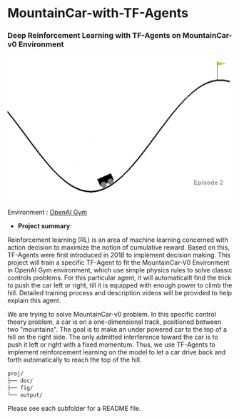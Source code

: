 # MountainCar-with-TF-Agents

### Deep Reinforcement Learning with TF-Agents on MountainCar-v0 Environment

![screenshot](fig/1.png)

Environment : [OpenAI Gym](https://gym.openai.com/envs/MountainCar-v0/)

+ **Project summary**: 

Reinforcement learning (RL) is an area of machine learning concerned with action decision to maximize the notion of cumulative reward. Based on this, TF-Agents were first introduced in 2018 to implement decision making. This project will train a specific TF-Agent to fit the MountainCar-V0 Environment in OpenAI Gym environment, which use simple physics rules to solve classic controls problems. For this particular agent, it will automaticallt find the trick to push the car left or right, till it is equipped with enough power to climb the hill. Detailed training process and description videos will be provided to help explain this agent.

We are trying to solve MountainCar-v0 problem. In this specific control theory problem, a car is on a one-dimensional track, positioned between two "mountains". The goal is to make an under powered car to the top of a hill on the right side. The only admitted interference toward the car is to push it left or right with a fixed momentum. Thus, we use TF-Agents to implement reinforcement learning on the model to let a car drive back and forth automatically to reach the top of the hill.

```
proj/
├── doc/
├── fig/
└── output/
```

Please see each subfolder for a README file.

